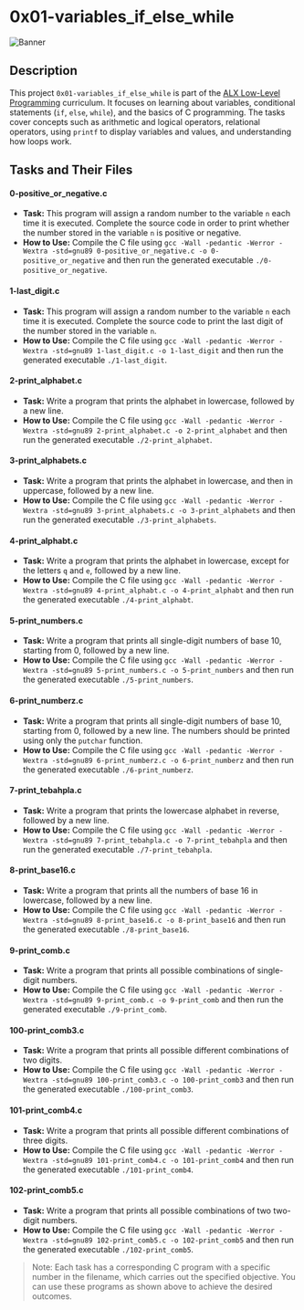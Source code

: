 # 0x01-variables_if_else_while

![Banner](https://lh3.googleusercontent.com/fife/AKsag4OJJ3hgT8tkQ3fcyazOPg1dP-ljBK3dF5vwZ69yY1ROMVD_zPUr7E-WsPu0Ego7zPbG8uQK0jy1-TPsT1ef8tRekIe9rXw6vsLDvci1c2__8WpJtbE4lv3CsoPubxiLi9hWROlmYtp9ZbDVh_jh7LOrBqL1fV2xLkieZAXjjNzSd-As11uGK2NY4wGtEuKT-JTHLOdVmB8C-5kK1tiolWhUgJNKMFcdVxDZNSgyiOaCnvc_A5159eYbahgPmyZuACMKZQ5fUCrX4iGQlhAT1Pwe0qxVjnTcXTeepknGtFXwd13s3NnxQuSguPqPglzwf-zSkSNr43vPRqIe5JM__GJvu4-9AWfKrDoxOYpR2ZgHk44cHGLtEy42CRRdGS18blqCQohiC5S5W9vJF7D1ZNdOsb4qypBdxPZKMbFotG_kTRM6EwemDANHvcqP2Ss-_6nDhIqd0hAtct0Oazn_OnSK54j2TOAL2BRcrqFr-a4G1VEXKispmRKX7jYN9lyLY0QKCNbEJz__uP3QpjI_3zK48GhL2JvoORhxWEwfbzh4yUtA95hqMOPEdnCcqaznq-kJCUxQefIaAiX1ny493tOEng8qQCqHAyNpva_2Vqpfpjv6ka_2RyoN7_c7ubIKue58SbW0eDW6OhYIry1kscg-muNtGNY0cmExuokHnjmqvtHTLVq2gEguyMeY1wBgZ31fESBeGCvoY_HO8WcCSbpvDUCIZQPgyhGS1Yqyd6WroBCrlRhJgiiUvHoD5H4Awivj7oRgEE5sX9SndLhedwjABZSeTrPVgJ4vYZgaZJyJjeofID2fZ0vrV2CEkG4kfiwZpZFUMPcbUg8b29GenotywHdzYm2Pb-0bCcHcmJ2_P-dH-9nONjcWuWKDR_Ej_bJRGElLH5DAti2VFawzzUdPEd0ImqTyPtpzckogjv9aEPVLvkWeJsL2anTbcwsa5mbi6Dmn1r_81wUO6_LzIooGUD2_mn_g-SZwXaCJcPpQplIC5QHZMLAvRSiuD0wEV2-WGQ9D2PdQTFsih6ic02LFaH-sFRs2URFW4i7Fz151ptnBJX7KZdeoufa_nTRGHd9S8Bw0PJleJEn61ruZ5gqNoSj4BbVeZW0ze8TshbvNLkniyQxfszpNcuTy2zb6eaQdVpXArnwmErdwhj02pjAUAmSk7Pr3qUIS_HRj1_GNaI-axf_GvRYLhpmsZ07HRUnO8M1yVsBF6g8_iBfADYvmyyJt2i7ztseN8Bz5ZRz79CyJfoFIq-3RZx7QZme2n0t3yJzlBuHhz0-0VgbveMN16zF2H1wzHY0SIDcZ84qKk-weqeXcEoLxBb6NICW3iZUWogehizpzX9gxBRJ9bJTh2Qj9fL0GMr4DB_kfJoP9fSEoYlHii8p0n0s_pElbM5NiCaXQpJV_o9e3vuN4uIeAIxLl74QX1PA6ZThBzAG4AAHE5iftE7qDmf8FDnTNH1zNezubSfMMfATYCin1nRjrTuiB0uqf3ClAWEAAfIaoanSQ4CiwFVdj9-FHkK7m6f_7SzHnlW37yxK2o1kL3Cap5pXyqEekdgQyoW0FfjPpnNze_zGSbd8FgWJKIWQP2XhdEWnfp6j84hBw5sB4Z4le7iuysbcsKVPXV0xy6f6pW8PFtiVaomRq_iPMKSxs8fo5zBYaFjSFTYqm9AFspmmrr5KblEsuOOOJ8GufEYucSIJ0giHOpkot=w1920-h874)

## Description

This project `0x01-variables_if_else_while` is part of the [ALX Low-Level Programming](https://github.com/alamy2711/alx-low_level_programming) curriculum. It focuses on learning about variables, conditional statements (`if`, `else`, `while`), and the basics of C programming. The tasks cover concepts such as arithmetic and logical operators, relational operators, using `printf` to display variables and values, and understanding how loops work.

## Tasks and Their Files

#### 0-positive_or_negative.c
  - **Task:** This program will assign a random number to the variable `n` each time it is executed. Complete the source code in order to print whether the number stored in the variable `n` is positive or negative.
  - **How to Use:** Compile the C file using `gcc -Wall -pedantic -Werror -Wextra -std=gnu89 0-positive_or_negative.c -o 0-positive_or_negative` and then run the generated executable `./0-positive_or_negative`.

#### 1-last_digit.c
   - **Task:** This program will assign a random number to the variable `n` each time it is executed. Complete the source code to print the last digit of the number stored in the variable `n`.
   - **How to Use:** Compile the C file using `gcc -Wall -pedantic -Werror -Wextra -std=gnu89 1-last_digit.c -o 1-last_digit` and then run the generated executable `./1-last_digit`.

#### 2-print_alphabet.c
   - **Task:** Write a program that prints the alphabet in lowercase, followed by a new line.
   - **How to Use:** Compile the C file using `gcc -Wall -pedantic -Werror -Wextra -std=gnu89 2-print_alphabet.c -o 2-print_alphabet` and then run the generated executable `./2-print_alphabet`.

#### 3-print_alphabets.c
   - **Task:** Write a program that prints the alphabet in lowercase, and then in uppercase, followed by a new line.
   - **How to Use:** Compile the C file using `gcc -Wall -pedantic -Werror -Wextra -std=gnu89 3-print_alphabets.c -o 3-print_alphabets` and then run the generated executable `./3-print_alphabets`.

#### 4-print_alphabt.c
   - **Task:** Write a program that prints the alphabet in lowercase, except for the letters `q` and `e`, followed by a new line.
   - **How to Use:** Compile the C file using `gcc -Wall -pedantic -Werror -Wextra -std=gnu89 4-print_alphabt.c -o 4-print_alphabt` and then run the generated executable `./4-print_alphabt`.

#### 5-print_numbers.c
   - **Task:** Write a program that prints all single-digit numbers of base 10, starting from 0, followed by a new line.
   - **How to Use:** Compile the C file using `gcc -Wall -pedantic -Werror -Wextra -std=gnu89 5-print_numbers.c -o 5-print_numbers` and then run the generated executable `./5-print_numbers`.

#### 6-print_numberz.c
   - **Task:** Write a program that prints all single-digit numbers of base 10, starting from 0, followed by a new line. The numbers should be printed using only the `putchar` function.
   - **How to Use:** Compile the C file using `gcc -Wall -pedantic -Werror -Wextra -std=gnu89 6-print_numberz.c -o 6-print_numberz` and then run the generated executable `./6-print_numberz`.

#### 7-print_tebahpla.c
   - **Task:** Write a program that prints the lowercase alphabet in reverse, followed by a new line.
   - **How to Use:** Compile the C file using `gcc -Wall -pedantic -Werror -Wextra -std=gnu89 7-print_tebahpla.c -o 7-print_tebahpla` and then run the generated executable `./7-print_tebahpla`.

#### 8-print_base16.c
   - **Task:** Write a program that prints all the numbers of base 16 in lowercase, followed by a new line.
   - **How to Use:** Compile the C file using `gcc -Wall -pedantic -Werror -Wextra -std=gnu89 8-print_base16.c -o 8-print_base16` and then run the generated executable `./8-print_base16`.

#### 9-print_comb.c
   - **Task:** Write a program that prints all possible combinations of single-digit numbers.
   - **How to Use:** Compile the C file using `gcc -Wall -pedantic -Werror -Wextra -std=gnu89 9-print_comb.c -o 9-print_comb` and then run the generated executable `./9-print_comb`.

#### 100-print_comb3.c
   - **Task:** Write a program that prints all possible different combinations of two digits.
   - **How to Use:** Compile the C file using `gcc -Wall -pedantic -Werror -Wextra -std=gnu89 100-print_comb3.c -o 100-print_comb3` and then run the generated executable `./100-print_comb3`.

#### 101-print_comb4.c
   - **Task:** Write a program that prints all possible different combinations of three digits.
   - **How to Use:** Compile the C file using `gcc -Wall -pedantic -Werror -Wextra -std=gnu89 101-print_comb4.c -o 101-print_comb4` and then run the generated executable `./101-print_comb4`.

#### 102-print_comb5.c
   - **Task:** Write a program that prints all possible combinations of two two-digit numbers.
   - **How to Use:** Compile the C file using `gcc -Wall -pedantic -Werror -Wextra -std=gnu89 102-print_comb5.c -o 102-print_comb5` and then run the generated executable `./102-print_comb5`.

> Note: Each task has a corresponding C program with a specific number in the filename, which carries out the specified objective. You can use these programs as shown above to achieve the desired outcomes.